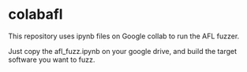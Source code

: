 # colabafl
This repository uses ipynb files on Google collab to run the AFL fuzzer.

Just copy the afl_fuzz.ipynb on your google drive, and build the target software you want to fuzz.
